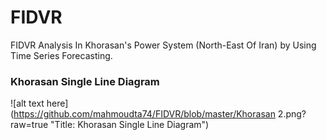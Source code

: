 # FIDVR
FIDVR Analysis In Khorasan's Power System (North-East Of Iran) by Using Time Series Forecasting.

### Khorasan Single Line Diagram
![alt text here](https://github.com/mahmoudta74/FIDVR/blob/master/Khorasan 2.png?raw=true "Title: Khorasan Single Line Diagram")
